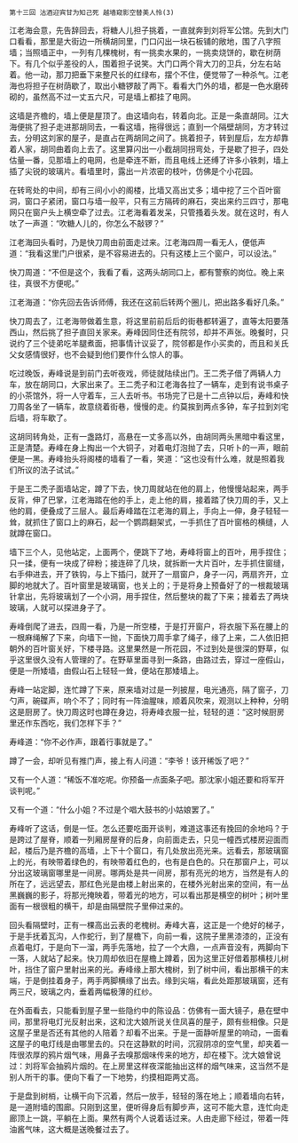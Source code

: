     第十三回 沽酒迎宾甘为知己死 越墙窥影空替美人怜(3) 

   江老海会意，先告辞回去，将糖人儿担子挑着，一直就奔到刘将军公馆。先到大门口看看，那里是大街边一所横胡同里，门口闪出一块石板铺的敞地，围了八字照墙；当照墙正中，一列有几棵槐树，有一挑卖水果的，一挑卖烧饼的，歇在树荫下。有几个似乎差役的人，围着担子说笑。大门口两个背大刀的卫兵，分左右站着。他一动，那刀把垂下来整尺长的红绿布，摆个不住，便觉带了一种杀气。江老海也将担子在树荫歇了，取出小糖锣敲了两下。看看大门外的墙，都是一色水磨砖砌的，虽然高不过一丈五六尺，可是墙上都挂了电网。

   这墙是齐檐的，墙上便是屋顶了。由这墙向右，转着向北。正是一条直胡同。江大海便挑了担子走进那胡同去，一看这墙，拖得很远；直到一个隔壁胡同，方才转过去，分明这刘家的屋子，是直占在两胡同之间了。挑着担子，转到屋后，左方却靠着人家，胡同曲着向上去了。这里算闪出一小截胡同拐弯处，于是歇了担子，四处估量一番，见那墙上的电网，也是牵连不断，而且电线上还缚了许多小铁刺，墙上插了尖锐的玻璃片。看墙里时，露出一片浓密的枝叶，仿佛是个小花园。

   在转弯处的中间，却有三间小小的阁楼，比墙又高出丈多；墙中挖了三个百叶窗洞，窗口子紧闭，窗口与墙一般平，只有三方隔砖的麻石，突出来约三四寸，那电网只在窗户头上横空牵了过去。江老海看着发呆，只管搔着头发。就在这时，有人呔了一声道：“吹糖人儿的，你怎么不敲锣？”

   江老海回头看时，乃是快刀周由前面走过来。江老海四周一看无人，便低声道：“我看这里门户很紧，是不容易进去的。只有这楼上三个窗户，可以设法。”

   快刀周道：“不但是这个，我看了看，这两头胡同口上，都有警察的岗位。晚上来往，真很不方便呢。”

   江老海道：“你先回去告诉师傅，我还在这前后转两个圈儿，把出路多看好几条。”

   快刀周去了，江老海带做着生意，将这里前前后后的街巷都转遍了，直等太阳要落西山，然后挑了担子直回关家来。寿峰因同住还有院邻，却并不声张。晚餐时，只说约了三个徒弟吃羊腿煮面，把事情计议妥了，院邻都是作小买卖的，而且和关氏父女感情很好，也不会疑到他们要作什么惊人的事。

   吃过晚饭，寿峰说是到前门去听夜戏，师徒就陆续出门。王二秃子借了两辆人力车，放在胡同口，大家出来了。王二秃子和江老海各拉了一辆车，走到有说书桌子的小茶馆外，将一人守着车，三人去听书。书场完了已是十二点钟以后，寿峰和快刀周各坐了一辆车，故意绕着街巷，慢慢的走。约莫挨到两点多钟，车子拉到刘宅后墙，将车歇了。

   这胡同转角处，正有一盏路灯，高悬在一丈多高以外，由胡同两头黑暗中看这里，正是清楚。寿峰在身上掏出一个大铜子，对着电灯泡抛了去，只听卜的一声，眼前便是一黑。寿峰抬头将阁楼的墙看了一看，笑道：“这也没有什么难，就是照着我们所议的法子试试。”

   于是王二秃子面墙站定，蹲了下去，快刀周就站在他的肩上，他慢慢站起来，两手反背，伸了巴掌，江老海踏在他的手上，走上他的肩，接着踏了快刀周的手，又上他的肩，便叠成了三层人。最后寿峰踏在江老海的肩上，手向上一伸，身子轻轻一耸，就抓住了窗口上的麻石，起一个鹦鹉翻架式，一手抓住了百叶窗格的横缝，人就蹲在窗口。

   墙下三个人，见他站定，上面两个，便跳下了地，寿峰将窗上的百叶，用手捏住；只一揉，便有一块成了碎粉；接连碎了几块，就拆断一大片百叶，左手抓住窗缝，右手伸进去，开了铁钩，与上下插闩，就开了一扇窗户，身子一闪，两扇齐开，立脚的地就大了。百叶窗里是玻璃窗，也关上的；于是将身上预备好了的一根裁玻璃针拿出，先将玻璃划了一个小洞，用手捏住，然后整块的裁了下来；接着去了两块玻璃，人就可以探进身子了。

   寿峰倒爬了进去，四周一看，乃是一所空楼，于是打开窗户，将衣服下系在腰上的一根麻绳解了下来，向墙下一抛，下面快刀周手拿了绳子，缘了上来，二人依旧把朝外的百叶窗关好，下楼寻路。这里果然是一所花园，不过到处是很深的野草，似乎这里很久没有人管理的了。在野草里面寻到一条路，由路过去，穿过一座假山，便是一所矮墙，由假山石上轻轻一耸，便站在那矮墙上。

   寿峰一站定脚，连忙蹲了下来，原来墙对过是一列披屋，电光通亮，隔了窗子，刀勺声，碗碟声，响个不了；同时有一阵油腥味，顺着风吹来，观测以上种种，分明这是厨房了。快刀周这时也蹲在身边，将寿峰衣服一扯，轻轻的道：“这时候厨房里还作东西吃，我们怎样下手？”

   寿峰道：“你不必作声，跟着行事就是了。”

   蹲了一会，却听见有推门声，接上有人问道：“李爷！该开稀饭了吧？”

   又有一个人道：“稀饭不准吃呢。你预备一点面条子吧。那沈家小姐还要和将军开谈判呢。”

   又有一个道：“什么小姐？不过是个唱大鼓书的小姑娘罢了。”

   寿峰听了这话，倒是一怔。怎么还要吃面开谈判，难道这事还有挽回的余地吗？于是跨过了屋脊，顺着一列厢房屋脊的后身，向前面走去，只见一幢西式楼房迎面而起，楼后乃是齐檐的高墙，上下十个窗口，有几处放出亮光来。远看去，那玻璃窗上的光，有映带着绿色的，有映带着红色的，也有是白色的。只在那窗户上，可以分出这玻璃窗哪里是一间房。哪两处是共一间房，那有亮光的地方，当然是有人的所在了，远远望去，那红色光是由楼上射出来的，在楼外光射出来的空间，有一丛黑巍巍的影子，将那光掩映着，带着光的地方，可以看出那是横空的树叶；树叶里面有一根很粗的横干，却是由隔壁院子里伸过来的。

   回头看隔壁时，正有一棵高出云表的老槐树。寿峰大喜，这正是一个绝好的梯子，于是手抚着瓦沟，人作蛇行，到了屋檐下，向前一看，这院子里黑漆漆的，正没有点着电灯，于是向下一溜，两手先落地，拉了一个大鼎，一点声音没有，两脚向下一落，人就站了起来。快刀周却依旧在屋檐上蹲着，因为这里正好借着那横枝儿树叶，挡住了窗户里射出来的光。寿峰缘上那大槐树，到了树中间，看出那横干的末端，于是倒挂着身子，两手两脚横缘了出去。缘到尖端，看此处距那玻璃窗，还有两三尺，玻璃之内，垂着两幅极薄的红纱。

   在外面看去，只能看到屋子里一些隐约中的陈设品：仿佛有一面大镜子，悬在壁中间，那里将电灯光反射出来，这和沈大娘所说关住凤喜的屋子，颇有些相像。只是这屋子里是否还有其他的人陪着？却看不出来。于是一面静听屋里的响动，一面看这屋子的电灯线是由哪里去的。只在这静默的时间，沉寂阴凉的空气里，却夹着一阵很浓厚的鸦片烟气味，用鼻子去嗅那烟味传来的地方，却在楼下。沈大娘曾说过：刘将军会抽鸦片烟的。在上房里这样夜深能抽出这样的烟气味来，这当然不是别人所干的事。便向下看了一下地势，约摸相距两丈高。

   于是盘到树梢，让横干向下沉着，然后一放手，轻轻的落在地上；顺着墙向右转，是一道附墙的围廊。只刚到这里，便听得身后有脚步声，这可不能大意，连忙向走廊顶上一跳，平躺在上面。果然有两个人说着话过来。人由走廊下经过，带着一阵油酱气味，这大概是送晚餐过去了。

